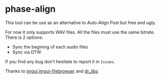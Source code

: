 # phase-align
This tool can be use as an alternative to Auto-Align Post but free and ugly.

For now it only supports WAV files. All the files must use the same bitrate.
There is 2 options:
- Sync the begining of each audio files
- Sync via DTW

If you find any bug don't hesitate to report it in `Issues`.

Thanks to [imgui](https://github.com/ocornut/imgui),[imgui-filebrowser](https://github.com/AirGuanZ/imgui-filebrowser) and [dr_libs](https://github.com/mackron/dr_libs)
